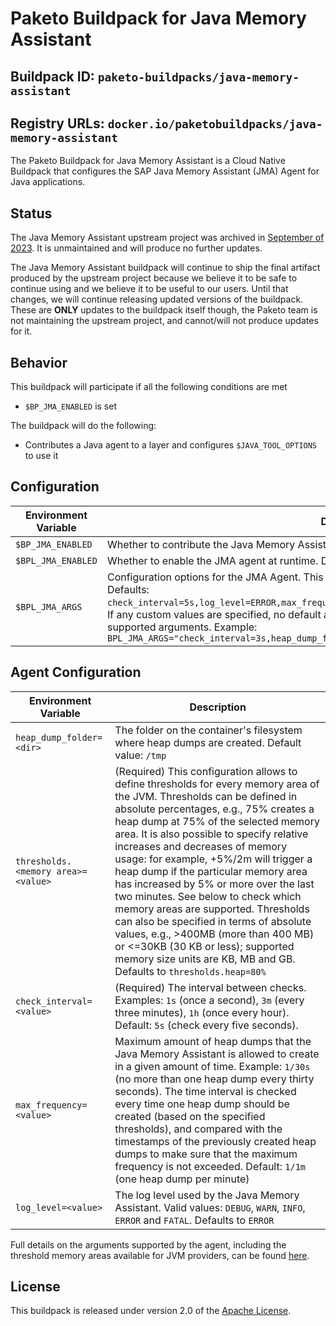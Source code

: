 # Paketo Buildpack for Java Memory Assistant

## Buildpack ID: `paketo-buildpacks/java-memory-assistant `
## Registry URLs: `docker.io/paketobuildpacks/java-memory-assistant `

The Paketo Buildpack for Java Memory Assistant is a Cloud Native Buildpack that configures the SAP Java Memory Assistant (JMA) Agent for Java applications.

## Status

The Java Memory Assistant upstream project was archived in [September of 2023](https://github.com/SAP-archive/java-memory-assistant/commit/1fe8b4fd6f46b5ed2db4e251f2286ef46e015a96). It is unmaintained and will produce no further updates.

The Java Memory Assistant buildpack will continue to ship the final artifact produced by the upstream project because we believe it to be safe to continue using and we believe it to be useful to our users. Until that changes, we will continue releasing updated versions of the buildpack. These are **ONLY** updates to the buildpack itself though, the Paketo team is not maintaining the upstream project, and cannot/will not produce updates for it.

## Behavior
This buildpack will participate if all the following conditions are met

* `$BP_JMA_ENABLED` is set

The buildpack will do the following:

* Contributes a Java agent to a layer and configures `$JAVA_TOOL_OPTIONS` to use it

## Configuration
| Environment Variable | Description
| -------------------- | -----------
| `$BP_JMA_ENABLED` | Whether to contribute the Java Memory Assistant Agent at build time. Defaults to `false`.
| `$BPL_JMA_ENABLED` | Whether to enable the JMA agent at runtime. Defaults to `false`.
| `$BPL_JMA_ARGS` | Configuration options for the JMA Agent. This should be a comma separated list of key/value pairs. Defaults: `check_interval=5s,log_level=ERROR,max_frequency=1/1m,heap_dump_folder=/tmp,thresholds.heap=80%`. If any custom values are specified, no default args are supplied. See Agent Configuration below for supported arguments. Example: `BPL_JMA_ARGS="check_interval=3s,heap_dump_folder=/tmp,thresholds.heap=80%"`

## Agent Configuration
| Environment Variable | Description
| -------------------- | -----------
| `heap_dump_folder=<dir>` | The folder on the container's filesystem where heap dumps are created. Default value: `/tmp`
| `thresholds.<memory area>=<value>` | (Required) This configuration allows to define thresholds for every memory area of the JVM. Thresholds can be defined in absolute percentages, e.g., 75% creates a heap dump at 75% of the selected memory area. It is also possible to specify relative increases and decreases of memory usage: for example, +5%/2m will trigger a heap dump if the particular memory area has increased by 5% or more over the last two minutes. See below to check which memory areas are supported. Thresholds can also be specified in terms of absolute values, e.g., >400MB (more than 400 MB) or <=30KB (30 KB or less); supported memory size units are KB, MB and GB. Defaults to `thresholds.heap=80%`
| `check_interval=<value>` | (Required) The interval between checks. Examples: `1s` (once a second), `3m` (every three minutes), `1h` (once every hour). Default: `5s` (check every five seconds).
| `max_frequency=<value>` | Maximum amount of heap dumps that the Java Memory Assistant is allowed to create in a given amount of time. Example: `1/30s` (no more than one heap dump every thirty seconds). The time interval is checked every time one heap dump should be created (based on the specified thresholds), and compared with the timestamps of the previously created heap dumps to make sure that the maximum frequency is not exceeded. Default: `1/1m` (one heap dump per minute)
| `log_level=<value>` | The log level used by the Java Memory Assistant. Valid values: `DEBUG`, `WARN`, `INFO`, `ERROR` and `FATAL`. Defaults to `ERROR`

Full details on the arguments supported by the agent, including the threshold memory areas available for JVM providers, can be found [here](https://github.com/SAP/java-memory-assistant).

## License
This buildpack is released under version 2.0 of the [Apache License][a].

[a]: http://www.apache.org/licenses/LICENSE-2.0

